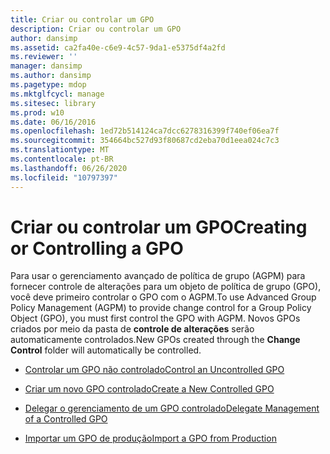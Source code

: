 ```yaml
---
title: Criar ou controlar um GPO
description: Criar ou controlar um GPO
author: dansimp
ms.assetid: ca2fa40e-c6e9-4c57-9da1-e5375df4a2fd
ms.reviewer: ''
manager: dansimp
ms.author: dansimp
ms.pagetype: mdop
ms.mktglfcycl: manage
ms.sitesec: library
ms.prod: w10
ms.date: 06/16/2016
ms.openlocfilehash: 1ed72b514124ca7dcc6278316399f740ef06ea7f
ms.sourcegitcommit: 354664bc527d93f80687cd2eba70d1eea024c7c3
ms.translationtype: MT
ms.contentlocale: pt-BR
ms.lasthandoff: 06/26/2020
ms.locfileid: "10797397"
---
```

# <span data-ttu-id="481b8-103">Criar ou controlar um GPO</span><span class="sxs-lookup"><span data-stu-id="481b8-103">Creating or Controlling a GPO</span></span>


<span data-ttu-id="481b8-104">Para usar o gerenciamento avançado de política de grupo (AGPM) para fornecer controle de alterações para um objeto de política de grupo (GPO), você deve primeiro controlar o GPO com o AGPM.</span><span class="sxs-lookup"><span data-stu-id="481b8-104">To use Advanced Group Policy Management (AGPM) to provide change control for a Group Policy Object (GPO), you must first control the GPO with AGPM.</span></span> <span data-ttu-id="481b8-105">Novos GPOs criados por meio da pasta de **controle de alterações** serão automaticamente controlados.</span><span class="sxs-lookup"><span data-stu-id="481b8-105">New GPOs created through the **Change Control** folder will automatically be controlled.</span></span>

-   [<span data-ttu-id="481b8-106">Controlar um GPO não controlado</span><span class="sxs-lookup"><span data-stu-id="481b8-106">Control an Uncontrolled GPO</span></span>](control-an-uncontrolled-gpo-agpm40.md)

-   [<span data-ttu-id="481b8-107">Criar um novo GPO controlado</span><span class="sxs-lookup"><span data-stu-id="481b8-107">Create a New Controlled GPO</span></span>](create-a-new-controlled-gpo-agpm40.md)

-   [<span data-ttu-id="481b8-108">Delegar o gerenciamento de um GPO controlado</span><span class="sxs-lookup"><span data-stu-id="481b8-108">Delegate Management of a Controlled GPO</span></span>](delegate-management-of-a-controlled-gpo-agpm40.md)

-   [<span data-ttu-id="481b8-109">Importar um GPO de produção</span><span class="sxs-lookup"><span data-stu-id="481b8-109">Import a GPO from Production</span></span>](import-a-gpo-from-production-agpm40-app.md)

 

 





